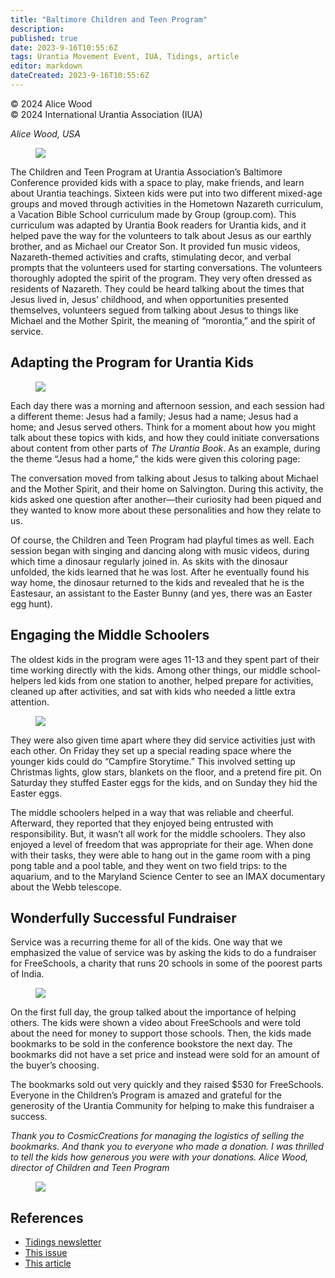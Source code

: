 ```yaml
---
title: "Baltimore Children and Teen Program"
description: 
published: true
date: 2023-9-16T10:55:6Z
tags: Urantia Movement Event, IUA, Tidings, article
editor: markdown
dateCreated: 2023-9-16T10:55:6Z
---
```


<p class="v-card v-sheet theme--light grey lighten-3 px-2">© 2024 Alice Wood<br>© 2024 International Urantia Association (IUA)</p>

_Alice Wood, USA_

<figure id="Figure_1" class="image urantiapedia">
<img src="/image/article/IUA_Tidings/Baltimore-kids-1-706x398.jpg">
</figure>

The Children and Teen Program at Urantia Association’s Baltimore Conference provided kids with a space to play, make friends, and learn about Urantia teachings. Sixteen kids were put into two different mixed-age groups and moved through activities in the Hometown Nazareth curriculum, a Vacation Bible School curriculum made by Group (group.com). This curriculum was adapted by Urantia Book readers for Urantia kids, and it helped pave the way for the volunteers to talk about Jesus as our earthly brother, and as Michael our Creator Son. It provided fun music videos, Nazareth-themed activities and crafts, stimulating decor, and verbal prompts that the volunteers used for starting conversations. The volunteers thoroughly adopted the spirit of the program. They very often dressed as residents of Nazareth. They could be heard talking about the times that Jesus lived in, Jesus’ childhood, and when opportunities presented themselves, volunteers segued from talking about Jesus to things like Michael and the Mother Spirit, the meaning of “morontia,” and the spirit of service.

## Adapting the Program for Urantia Kids

<figure id="Figure_2" class="image urantiapedia image-style-align-right">
<img src="/image/article/IUA_Tidings/baltimore-kids-2.jpg">
</figure>

Each day there was a morning and afternoon session, and each session had a different theme: Jesus had a family; Jesus had a name; Jesus had a home; and Jesus served others. Think for a moment about how you might talk about these topics with kids, and how they could initiate conversations about content from other parts of _The Urantia Book_. As an example, during the theme “Jesus had a home,” the kids were given this coloring page:

The conversation moved from talking about Jesus to talking about Michael and the Mother Spirit, and their home on Salvington. During this activity, the kids asked one question after another—their curiosity had been piqued and they wanted to know more about these personalities and how they relate to us.

Of course, the Children and Teen Program had playful times as well. Each session began with singing and dancing along with music videos, during which time a dinosaur regularly joined in. As skits with the dinosaur unfolded, the kids learned that he was lost. After he eventually found his way home, the dinosaur returned to the kids and revealed that he is the Eastesaur, an assistant to the Easter Bunny (and yes, there was an Easter egg hunt).
<br style="clear:both;"/>

## Engaging the Middle Schoolers

The oldest kids in the program were ages 11-13 and they spent part of their time working directly with the kids. Among other things, our middle school-helpers led kids from one station to another, helped prepare for activities, cleaned up after activities, and sat with kids who needed a little extra attention.

<figure id="Figure_3" class="image urantiapedia">
<img src="/image/article/IUA_Tidings/Baltimore-kids-3-706x437.jpg">
</figure>

They were also given time apart where they did service activities just with each other. On Friday they set up a special reading space where the younger kids could do “Campfire Storytime.” This involved setting up Christmas lights, glow stars, blankets on the floor, and a pretend fire pit. On Saturday they stuffed Easter eggs for the kids, and on Sunday they hid the Easter eggs.

The middle schoolers helped in a way that was reliable and cheerful. Afterward, they reported that they enjoyed being entrusted with responsibility. But, it wasn’t all work for the middle schoolers. They also enjoyed a level of freedom that was appropriate for their age. When done with their tasks, they were able to hang out in the game room with a ping pong table and a pool table, and they went on two field trips: to the aquarium, and to the Maryland Science Center to see an IMAX documentary about the Webb telescope.

## Wonderfully Successful Fundraiser

Service was a recurring theme for all of the kids. One way that we emphasized the value of service was by asking the kids to do a fundraiser for FreeSchools, a charity that runs 20 schools in some of the poorest parts of India.

<figure id="Figure_4" class="image urantiapedia image-style-align-left">
<img src="/image/article/IUA_Tidings/Baltimore-kids-4.jpg">
</figure>

On the first full day, the group talked about the importance of helping others. The kids were shown a video about FreeSchools and were told about the need for money to support those schools. Then, the kids made bookmarks to be sold in the conference bookstore the next day. The bookmarks did not have a set price and instead were sold for an amount of the buyer’s choosing.

The bookmarks sold out very quickly and they raised $530 for FreeSchools. Everyone in the Children’s Program is amazed and grateful for the generosity of the Urantia Community for helping to make this fundraiser a success.

_Thank you to CosmicCreations for managing the logistics of selling the bookmarks._ _And thank you to everyone who made a donation. I was thrilled to tell the kids how generous you were with your donations._ _Alice Wood, director of Children and Teen Program_
<br style="clear:both;"/>

<figure id="Figure_5" class="image urantiapedia">
<img src="/image/article/IUA_Tidings/Kids-Program-706x358.jpg">
</figure>

## References

- [Tidings newsletter](https://urantia-association.org/about-tidings-newsletter/)
- [This issue](https://urantia-association.org/newsletter/tidings-june-2024/)
- [This article](https://urantia-association.org/baltimore-children-and-teen-program)
